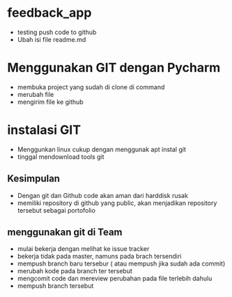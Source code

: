 # feedback_app

- testing push code to github
- Ubah isi file readme.md

# Menggunakan GIT dengan Pycharm
- membuka project yang sudah di clone di command
- merubah file
- mengirim file ke github

# instalasi GIT
- Menggunkan linux cukup dengan menggunak apt instal git
- tinggal mendownload tools git

## Kesimpulan
- Dengan git dan Github code akan aman dari harddisk rusak 
- memiliki repository di github yang public, akan menjadikan repository tersebut sebagai portofolio

## menggunakan git di Team
- mulai bekerja dengan melihat ke issue tracker
- bekerja tidak pada master, namuns pada brach tersendiri
- mempush branch baru tersebur ( atau mempush jika sudah ada commit)
- merubah kode pada branch ter tersebut
- mengcomit code dan mereview perubahan pada file terlebih dahulu
- mempush branch tersebut



